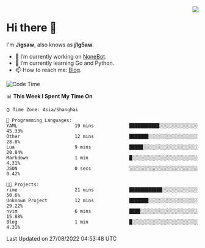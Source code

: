 <a href="#">
  <img align="right" src="https://github-readme-stats.vercel.app/api?username=j1g5awi&count_private=true&show_icons=true&title_color=80070B&text_color=B3B3B3&bg_color=212121&icon_color=80070B" />
</a>

# Hi there 👋

I'm **Jigsaw**, also knows as **j1g5aw**.

- 🔭 I’m currently working on [NoneBot](https://github.com/nonebot).
- 🌱 I’m currently learning Go and Python.
- 📫 How to reach me: [Blog](https://blog.maddestroyer.xyz/).

<!--START_SECTION:waka-->
![Code Time](http://img.shields.io/badge/Code%20Time-852%20hrs%2019%20mins-blue)

📊 **This Week I Spent My Time On** 

```text
⌚︎ Time Zone: Asia/Shanghai

💬 Programming Languages: 
YAML                     19 mins             ███████████░░░░░░░░░░░░░░   45.33% 
Other                    12 mins             ███████░░░░░░░░░░░░░░░░░░   28.8% 
Lua                      9 mins              █████░░░░░░░░░░░░░░░░░░░░   20.84% 
Markdown                 1 min               █░░░░░░░░░░░░░░░░░░░░░░░░   4.31% 
JSON                     0 secs              ░░░░░░░░░░░░░░░░░░░░░░░░░   0.42%

🐱‍💻 Projects: 
rime                     21 mins             ████████████░░░░░░░░░░░░░   50.6% 
Unknown Project          12 mins             ███████░░░░░░░░░░░░░░░░░░   29.22% 
nvim                     6 mins              ████░░░░░░░░░░░░░░░░░░░░░   15.88% 
Blog                     1 min               █░░░░░░░░░░░░░░░░░░░░░░░░   4.31%

```


 Last Updated on 27/08/2022 04:53:48 UTC
<!--END_SECTION:waka-->
